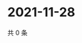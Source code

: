 # 2021-11-28

共 0 条

<!-- BEGIN WEIBO -->
<!-- 最后更新时间 Sun Nov 28 2021 15:08:41 GMT+0800 (China Standard Time) -->

<!-- END WEIBO -->
